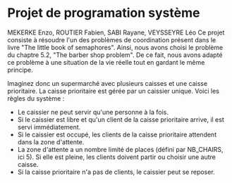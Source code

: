 # Projet de programation système
MEKERKE Enzo, ROUTIER Fabien, SABI Rayane, VEYSSEYRE Léo
Ce projet consiste à résoudre l'un des problèmes de coordination présent dans le livre "The little book of semaphores". Ainsi, nous avons choisi le problème du chaptre 5.2, "The barber shop problem". De ce fait, nous avons adapté ce problème à une situation de la vie réelle tout en gardant le même principe.

Imaginez donc un supermarché avec plusieurs caisses et une caisse prioritaire. La caisse prioritaire est gérée par un caissier unique. Voici les règles du système :

- Le caissier ne peut servir qu'une personne à la fois.
- Si le caissier est libre et qu'un client de la caisse prioritaire arrive, il est servi immédiatement.
- Si le caissier est occupé, les clients de la caisse prioritaire attendent dans la zone d'attente.
- La zone d'attente a un nombre limité de places (défini par NB_CHAIRS, ici 5). Si elle est pleine, les clients doivent partir ou choisir une autre caisse.
- Si la caisse prioritaire n'a pas de clients, le caissier peut se reposer.


